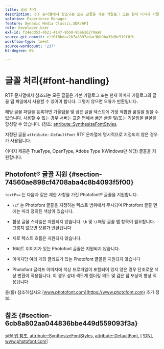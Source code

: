 ```yaml
---
title: 글꼴 처리
description: RTF 문자열에서 참조되는 모든 글꼴은 기본 카탈로그 또는 현재 이미지 카탈로그의 글꼴 맵 파일에서 사용할 수 있어야 합니다. 그렇지 않으면 오류가 반환됩니다.
solution: Experience Manager
feature: Dynamic Media Classic,SDK/API
role: Developer,User
exl-id: f24edd53-4b21-4147-9b50-95e616279aa8
source-git-commit: e1f0f8bdac2b7a8397adac3bb9ba38d0c519f8fb
workflow-type: tm+mt
source-wordcount: '237'
ht-degree: 0%

---
```


# 글꼴 처리{#font-handling}

RTF 문자열에서 참조되는 모든 글꼴은 기본 카탈로그 또는 현재 이미지 카탈로그의 글꼴 맵 파일에서 사용할 수 있어야 합니다. 그렇지 않으면 오류가 반환됩니다.

해당 글꼴 파일을 등록하면 기울임꼴 및 굵은 글꼴 텍스트에 가장 적합한 품질을 얻을 수 있습니다. 사용할 수 없는 경우 서버는 표준 면에서 굵은 글꼴 및/또는 기울임꼴 글꼴을 합성할 수 있습니다. (참조: [attribute::SynthesizeFontStyles](/help/aem-is-ir-api/is-api/image-catalog/image-serving-api-ref/c-image-catalog-reference/c-attributes-reference/r-synthesizefontstyles.md).

지정된 글꼴 `attribute::DefaultFont` RTF 문자열에 명시적으로 지정되지 않은 경우 가 사용됩니다.

이미지 제공은 TrueType, OpenType, Adobe Type 1(Windows만 해당) 글꼴을 지원합니다.

## Photofont® 글꼴 지원 {#section-74560ae898cf4708aba4c8b4093f5f00}

`textPs=` 는 다음과 같은 제한 사항을 가진 Photofont® 글꼴을 지원합니다.

* `\cf` 는 Photofont 글꼴을 지정하는 텍스트 범위에서 무시되며 Photofont 글꼴 면에는 미리 정의된 색상이 있습니다.
* 합성 글꼴 스타일은 지원되지 않습니다. `\b` 및 `\i`해당 글꼴 맵 항목이 필요합니다. 그렇지 않으면 오류가 반환됩니다

* 세로 텍스트 흐름은 지원되지 않습니다.
* 16비트 이미지가 있는 Photofont 글꼴은 지원되지 않습니다.
* 이미지당 여러 개의 글리프가 있는 Photofont 글꼴은 지원되지 않습니다
* Photofont 글리프 이미지에 색상 프로파일이 포함되어 있지 않은 경우 단조로운 색상 변환이 적용됩니다. 이 경우 상대 색도계 렌더링 의도 및 검은 점 보상이 항상 적용됩니다

을(를) 참조하십시오 [www.photofont.com](https://www.photofont.com) 추가 정보.

## 참조 {#section-6cb8a802aa044836bbe449d559093f3a}

[글꼴 맵 참조](../../../../../is-api/image-catalog/image-serving-api-ref/c-image-catalog-reference/c-font-map-reference/c-font-map-reference.md#concept-f81f319d03c646c5a8ef87b3277dd37d), [attribute::SynthesizeFontStyles](../../../../../is-api/image-catalog/image-serving-api-ref/c-image-catalog-reference/c-attributes-reference/r-synthesizefontstyles.md#reference-1b12ba881b9146c793bcb07407cacb15), [attribute::DefaultFont](../../../../../is-api/image-catalog/image-serving-api-ref/c-image-catalog-reference/c-attributes-reference/r-defaultfont.md#reference-48b763ac254545e89a25c76ff7581107), [ [!DNL www.photofont.com] ](https://www.photofont.com)
